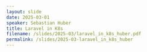 ```yaml
---
layout: slide
date: 2025-03-01
speaker: Sebastian Huber
title: Laravel in K8s
filename: /slides/2025-03/laravel_in_k8s_huber.pdf
permalink: /slides/2025-03-laravel_in_k8s_huber
---
```


